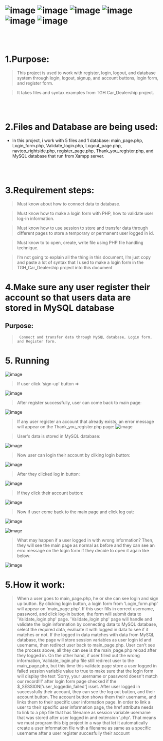 #  ![image](https://img.shields.io/badge/JavaScript-black?style=for-the-badge&logo=javascript)  ![image](https://img.shields.io/badge/HTML5-black?style=for-the-badge&logo=html5) ![image](https://img.shields.io/badge/CSS3-black?style=for-the-badge&logo=css3)  ![image](https://img.shields.io/badge/Bootstrap-white?style=for-the-badge&logo=bootstrap) ![image](https://img.shields.io/badge/PHP-white?style=for-the-badge&logo=php) ![image](https://img.shields.io/badge/MYSQL-white?style=for-the-badge&logo=mysql) 

<br>
<br>

# 1.Purpose:

> This project is used to work with register, login, logout, and database system through login, logout, signup, and account buttons, login form, and register form.

>  It takes files and syntax examples from TGH Car_Dealership project.


<br>
<br>

# 2.Files and Database are being used:

- In this project, i work with 5 files and 1 database: main_page.php, Login_form.php, Validate_login.php, Logout_page.php, navtop_rightside.php, register_page.php, Thank_you_register.php, and MySQL database that run from Xampp server.

<br>
<br>

# 3.Requirement steps:

> Must know about how to connect data to database.

> Must know how to make a login form with PHP, how to validate user log-in information.

> Must know how to use session to store and transfer data through different pages to store a temporary or permanent user logged in id. 

> Must know to to open, create, write file using PHP file handling technique.

> I’m not going to explain all the thing in this document, I’m just copy and paste a lot of syntax that I used to make a login form in the TGH_Car_Dealership project into this document


# 4.Make sure any user register their account so that users data are stored in MySQL database

##  Purpose: 
>      Connect and transfer data through MySQL database, Login form, and Register form.

# 5. Running

![image](https://user-images.githubusercontent.com/82598726/180518700-c211ed47-3683-45cc-a32f-71a11e4124d1.png)

> If user click 'sign-up' button =>

![image](https://user-images.githubusercontent.com/82598726/180518832-1b3c9034-673a-4fed-8cc5-82bf96b09d3c.png)

> After register successfully, user can come back to main page:

![image](https://user-images.githubusercontent.com/82598726/180519059-5df9db48-0bca-47ae-8693-4e5c4b197e21.png)

> If any user register an account that already exists, an error message will appear on the Thank_you_register.php page:
![image](https://user-images.githubusercontent.com/82598726/180520238-916846b7-8421-40d5-9788-ed8f13964517.png)


> User's data is stored in MySQL database:

![image](https://user-images.githubusercontent.com/82598726/180510071-6d088a23-a016-429e-8c32-6a1e9916c87d.png)

> Now user can login their account by cliking login button:

![image](https://user-images.githubusercontent.com/82598726/180519266-3c78754e-7230-4c73-b642-24da119a7438.png)

> After they clicked log in button:

![image](https://user-images.githubusercontent.com/82598726/180519327-a39a3bd9-cd1d-4199-b640-2b123c6c53ee.png)

> If they click their account button:

![image](https://user-images.githubusercontent.com/82598726/180519435-26e0711a-96c6-491a-96c6-203118c06757.png)

> Now if user come back to the main page and click log out:

![image](https://user-images.githubusercontent.com/82598726/180519525-61e8009a-d7eb-4dca-9aeb-36b9980c19b3.png)

![image](https://user-images.githubusercontent.com/82598726/180519553-276d4743-c199-4559-b941-85f2b690f1c0.png)

> What may happen if a user logged in with wrong information? Then, they will see the main page as normal as before and they can see an erro message on the login form if they decide to open it again like below:

![image](https://user-images.githubusercontent.com/82598726/180522785-fd1bcc3a-dff3-444e-9b31-679a4bb8619a.png)




# 5.How it work:
> When a user goes to main_page.php, he or she can see login and sign up button.
> By clicking login button, a login form from 'Login_form.php' will appear on 'main_page.php'. If this user fills in correct username, password, and click log-in button, the form will submit data to 'Validate_login.php' page. 
> 'Validate_login.php' page will handle and validate the login information by connecting data to MySQL database, select the required data, evaluate it with logged in data to see if it matches or not.
>  If the logged in data matches with data from MySQL database, the page will store session variables as user login id and username, then redirect user back to main_page.php.
>  User can't see the process above, all they can see is the main_page.php reload after they logged in. 
>  On the other hand, if user filled out the wrong information, Validate_login.php file still redirect user to the main_page.php, but this time this validate page store a user logged in failed session variable value to true to make sure that the login form will display the text 'Sorry, your username or password doesn't match our record!!!' after login form page checked if the $_SESSION['user_loggedin_failed'] isset.
> After user logged in successfully their account, they can see the log out button, and their account button. The account button shows them their username, and links them to their specific user information page.
> In order to link a user to their specific user information page, the href attribute needs to link to a php file that has filename as session variable username that was stored after user logged in and extension '.php'.
> That means we must program this big project in a way that let it automatically create a user information file with a filename as same as a specific username after a user register succesfully their account   
